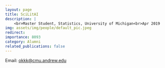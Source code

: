 ```yaml
---
layout: page
title: SciLitAI
description: |
    <br>Master Student, Statistics, University of Michigan<br>Apr 2019 -- Sep 2021<br><span style='color:blue'>Ph.D., CMU</span>
img: assets/img/people/default_pic.jpeg
redirect: 
importance: 8093
category: Alumni
related_publications: false
---
```

Email: [okkk@cmu.andrew.edu](mailto:okkk@cmu.andrew.edu)

